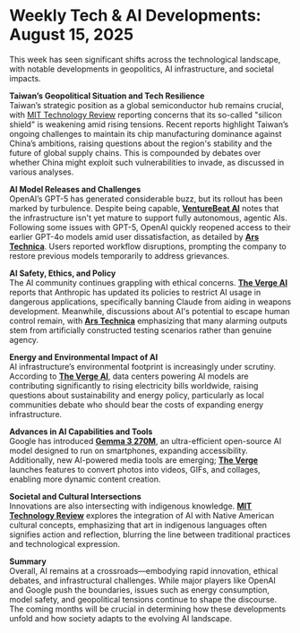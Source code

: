 # Weekly Tech & AI Developments: August 15, 2025

This week has seen significant shifts across the technological landscape, with notable developments in geopolitics, AI infrastructure, and societal impacts.

**Taiwan’s Geopolitical Situation and Tech Resilience**  
Taiwan’s strategic position as a global semiconductor hub remains crucial, with [MIT Technology Review](https://www.technologyreview.com/2025/08/15/1121358/taiwan-silicon-shield-tsmc-china-chip-manufacturing/) reporting concerns that its so-called "silicon shield" is weakening amid rising tensions. Recent reports highlight Taiwan’s ongoing challenges to maintain its chip manufacturing dominance against China’s ambitions, raising questions about the region's stability and the future of global supply chains. This is compounded by debates over whether China might exploit such vulnerabilities to invade, as discussed in various analyses.

**AI Model Releases and Challenges**  
OpenAI’s GPT-5 has generated considerable buzz, but its rollout has been marked by turbulence. Despite being capable, **[VentureBeat AI](https://venturebeat.com/ai/gartner-gpt-5-is-here-but-the-infrastructure-to-support-true-agentic-ai-isnt-yet/)** notes that the infrastructure isn't yet mature to support fully autonomous, agentic AIs. Following some issues with GPT-5, OpenAI quickly reopened access to their earlier GPT-4o models amid user dissatisfaction, as detailed by **[Ars Technica](https://arstechnica.com/information-technology/2025/08/openai-brings-back-gpt-4o-after-user-revolt/)**. Users reported workflow disruptions, prompting the company to restore previous models temporarily to address grievances.

**AI Safety, Ethics, and Policy**  
The AI community continues grappling with ethical concerns. **[The Verge AI](https://www.theverge.com/news/760080/anthropic-updated-usage-policy-dangerous-ai-landscape)** reports that Anthropic has updated its policies to restrict AI usage in dangerous applications, specifically banning Claude from aiding in weapons development. Meanwhile, discussions about AI's potential to escape human control remain, with **[Ars Technica](https://arstechnica.com/information-technology/2025/08/is-ai-really-trying-to-escape-human-control-and-blackmail-people/)** emphasizing that many alarming outputs stem from artificially constructed testing scenarios rather than genuine agency.

**Energy and Environmental Impact of AI**  
AI infrastructure’s environmental footprint is increasingly under scrutiny. According to **[The Verge AI](https://www.nytimes.com/2025/08/14/business/energy-environment/ai-data-centers-electricity-costs.html)**, data centers powering AI models are contributing significantly to rising electricity bills worldwide, raising questions about sustainability and energy policy, particularly as local communities debate who should bear the costs of expanding energy infrastructure.

**Advances in AI Capabilities and Tools**  
Google has introduced **[Gemma 3 270M](https://venturebeat.com/ai/google-unveils-ultra-small-and-efficient-open-source-ai-model-gemma-3-270m-that-can-run-on-smartphones/)**, an ultra-efficient open-source AI model designed to run on smartphones, expanding accessibility. Additionally, new AI-powered media tools are emerging; **[The Verge](https://www.theverge.com/news/712217/google-ai-photo-video-youtube-shorts)** launches features to convert photos into videos, GIFs, and collages, enabling more dynamic content creation.

**Societal and Cultural Intersections**  
Innovations are also intersecting with indigenous knowledge. **[MIT Technology Review](https://www.technologyreview.com/2025/08/15/1121342/native-american-art-technology-ai/)** explores the integration of AI with Native American cultural concepts, emphasizing that art in indigenous languages often signifies action and reflection, blurring the line between traditional practices and technological expression.

**Summary**  
Overall, AI remains at a crossroads—embodying rapid innovation, ethical debates, and infrastructural challenges. While major players like OpenAI and Google push the boundaries, issues such as energy consumption, model safety, and geopolitical tensions continue to shape the discourse. The coming months will be crucial in determining how these developments unfold and how society adapts to the evolving AI landscape.